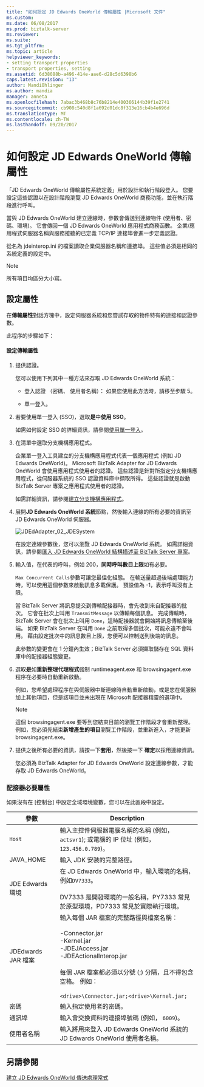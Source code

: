 ```yaml
---
title: "如何設定 JD Edwards OneWorld 傳輸屬性 |Microsoft 文件"
ms.custom: 
ms.date: 06/08/2017
ms.prod: biztalk-server
ms.reviewer: 
ms.suite: 
ms.tgt_pltfrm: 
ms.topic: article
helpviewer_keywords:
- setting transport properties
- transport properties, setting
ms.assetid: 6d38088b-a496-414e-aae6-d28c5d6398b6
caps.latest.revision: "13"
author: MandiOhlinger
ms.author: mandia
manager: anneta
ms.openlocfilehash: 7abac3b468b8c76b8214e400366144b39f1e2741
ms.sourcegitcommit: cb908c540d8f1a692d01dc8f313e16cb4b4e696d
ms.translationtype: MT
ms.contentlocale: zh-TW
ms.lasthandoff: 09/20/2017
---
```

# <a name="how-to-set-jd-edwards-oneworld-transport-properties"></a>如何設定 JD Edwards OneWorld 傳輸屬性
「JD Edwards OneWorld 傳輸屬性系統定義」用於設計和執行階段登入。 您要設定這些認證以在設計階段瀏覽 JD Edwards OneWorld 商務功能，並在執行階段進行呼叫。  
  
 當與 JD Edwards OneWorld 建立連線時，參數會傳送到連線物件 (使用者、密碼、環境)。 它會傳回一個 JD Edwards OneWorld 應用程式商務函數。 企業/應用程式伺服器名稱與服務接聽的已定義 TCP/IP 連接埠會進一步定義認證。  
  
 從名為 jdeinterop.ini 的檔案讀取企業伺服器名稱和連接埠。 這些值必須是相同的系統定義的設定中。  
  
> [!NOTE]
>  所有項目均區分大小寫。  
  
## <a name="setting-properties"></a>設定屬性  
 在**傳輸屬性**對話方塊中，設定伺服器系統和您嘗試存取的物件特有的連接和認證參數。  
  
 此程序的步驟如下：  
  
#### <a name="to-set-transport-properties"></a>設定傳輸屬性  
  
1.  提供認證。  
  
     您可以使用下列其中一種方法來存取 JD Edwards OneWorld 系統：  
  
    -   登入認證 （密碼、 使用者名稱）： 如果您使用此方法時，請移至步驟 5。  
  
    -   單一登入。  
  
2.  若要使用單一登入 (SSO)，選取**是**中**使用 SSO**。  
  
     如需如何設定 SSO 的詳細資訊，請參閱[使用單一登入](../core/using-single-sign-on3.md)。  
  
3.  在清單中選取分支機構應用程式。  
  
     企業單一登入工具建立的分支機構應用程式代表一個應用程式 (例如 JD Edwards OneWorld)。 Microsoft BizTalk Adapter for JD Edwards OneWorld 會使用應用程式使用者的認證。 這些認證是針對所指定分支機構應用程式，從伺服器系統的 SSO 認證資料庫中擷取所得。 這些認證就是啟動 BizTalk Server 專案之應用程式使用者的認證。  
  
     如需詳細資訊，請參閱[建立分支機構應用程式](../core/creating-affiliate-applications3.md)。  
  
4.  展開**JD Edwards OneWorld 系統**節點，然後輸入連線的所有必要的資訊至 JD Edwards OneWorld 伺服器。  
  
     ![](../core/media/jdedadapter-02-jdesystem.gif "JDEdAdapter_02_JDESystem")  
  
     在設定連線參數後，您可以瀏覽 JD Edwards OneWorld 系統。 如需詳細資訊，請參閱[匯入 JD Edwards OneWorld 結構描述至 BizTalk Server 專案](../core/importing-jd-edwards-oneworld-schemas-into-biztalk-server-projects.md)。  
  
5.  輸入值，在代表的呼叫，例如 200，**同時呼叫數目上限**如有必要。  
  
     `Max Concurrent Calls`參數可讓您最佳化組態。 在輸送量超過後端處理能力時，可以使用這個參數來啟動訊息多載保護。 預設值為 -1，表示呼叫沒有上限。  
  
     當 BizTalk Server 將訊息提交到傳輸配接器時，會先收到來自配接器的批次。 它會在批次上叫用 `TransmitMessage` 以傳輸每個訊息。 完成傳輸時，BizTalk Server 會在批次上叫用 `Done`，這時配接器就會開始將訊息傳輸至後端。 如果 BizTalk Server 在叫用 `Done` 之前取得多個批次，可能永遠不會叫用。 藉由設定批次中的訊息數目上限，您便可以控制送到後端的訊息。  
  
     此參數的變更會在 1 分鐘內生效；BizTalk Server 必須擷取儲存在 SQL 資料庫中的配接器組態變更。  
  
6.  選取**是**如**重新整理代理程式**強制 runtimeagent.exe 和 browsingagent.exe 程序在必要時自動重新啟動。  
  
     例如，您希望處理程序在與伺服器中斷連線時自動重新啟動，或是您在伺服器加上其他項目，但是該項目並未出現在 Microsoft 配接器精靈的選項中。  
  
    > [!NOTE]
    >  這個 browsingagent.exe 要等到您結束目前的瀏覽工作階段才會重新整理。 例如，您必須先結束**新增產生的項目**瀏覽工作階段，並重新進入，才能更新 browsingagent.exe。  
  
7.  提供之後所有必要的資訊，請按一下**套用**，然後按一下 **確定**以採用連線資訊。  
  
     您必須為 BizTalk Adapter for JD Edwards OneWorld 設定連線參數，才能存取 JD Edwards OneWorld。  
  
### <a name="adapter-required-properties"></a>配接器必要屬性  
 如果沒有在 [控制台] 中設定全域環境變數，您可以在此區段中設定。  
  
|參數|Description|  
|---------------|-----------------|  
|`Host`|輸入主控件伺服器電腦名稱的名稱 (例如， `actsvr1`); 或電腦的 IP 位址 (例如， `123.456.0.789`)。|  
|JAVA_HOME|輸入 JDK 安裝的完整路徑。|  
|JDE Edwards 環境|在 JD Edwards OneWorld 中，輸入環境的名稱，例如`DV7333`。<br /><br /> DV7333 是開發環境的一般名稱，PY7333 常見於原型環境，PD7333 常見於實際執行環境。|  
|JDEdwards JAR 檔案|輸入每個 JAR 檔案的完整路徑與檔案名稱：<br /><br /> -Connector.jar<br />-Kernel.jar<br />-JDEJAccess.jar<br />-JDEActionalInterop.jar<br /><br /> 每個 JAR 檔案都必須以分號 (;) 分隔，且不得包含空格。 例如：<br /><br /> `<drive>\Connector.jar;<drive>\Kernel.jar;`|  
|密碼|輸入指定使用者的密碼。|  
|通訊埠|輸入會交換資料的連接埠號碼 (例如， `6009`)。|  
|使用者名稱|輸入將用來登入 JD Edwards OneWorld 系統的 JD Edwards OneWorld 使用者名稱。|  
  
## <a name="see-also"></a>另請參閱  
 [建立 JD Edwards OneWorld 傳送處理常式](../core/creating-jd-edwards-oneworld-send-handlers.md)